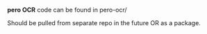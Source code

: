 **pero OCR** code can be found in pero-ocr/

Should be pulled from separate repo in the future OR as a package.